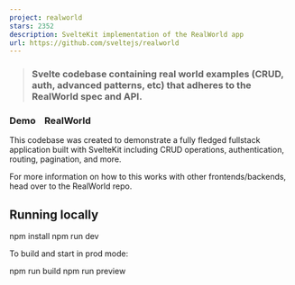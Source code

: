 ```yaml
---
project: realworld
stars: 2352
description: SvelteKit implementation of the RealWorld app
url: https://github.com/sveltejs/realworld
---
```


> ### Svelte codebase containing real world examples (CRUD, auth, advanced patterns, etc) that adheres to the RealWorld spec and API.

### Demo    RealWorld

This codebase was created to demonstrate a fully fledged fullstack application built with SvelteKit including CRUD operations, authentication, routing, pagination, and more.

For more information on how to this works with other frontends/backends, head over to the RealWorld repo.

Running locally
---------------

npm install
npm run dev

To build and start in prod mode:

npm run build
npm run preview
